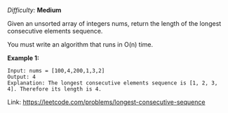 *Difficulty:* **Medium**

Given an unsorted array of integers nums, return the length of the longest consecutive elements sequence.

You must write an algorithm that runs in O(n) time.

**Example 1:**

```
Input: nums = [100,4,200,1,3,2]
Output: 4
Explanation: The longest consecutive elements sequence is [1, 2, 3, 4]. Therefore its length is 4.
```

Link: https://leetcode.com/problems/longest-consecutive-sequence